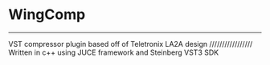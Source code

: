 # WingComp
-----------------
VST compressor plugin based off of Teletronix LA2A design
/////////////////
Written in c++ using JUCE framework and Steinberg VST3 SDK
